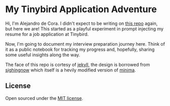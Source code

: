 # My Tinybird Application Adventure

Hi, I'm Alejandro de Cora. I didn't expect to be writing on [this repo](https://github.com/adecora/tinybird-adventure) again, but here we are!  This started as a playful experiment in prompt injecting my resume for a job application at Tinybird.

Now, I'm going to document my interview preparation journey here.  Think of it as a public notebook for tracking my progress and, hopefully, sharing some useful insights along the way.

The face of this repo is cortesy of [jekyll](https://jekyllrb.com/), the design is borrowed from [sighingnow](https://github.com/sighingnow/sighingnow.github.io) which itself is a hevily modified version of [minima](https://jekyll.github.io/minima/).

## License

Open sourced under the [MIT license](LICENSE).

